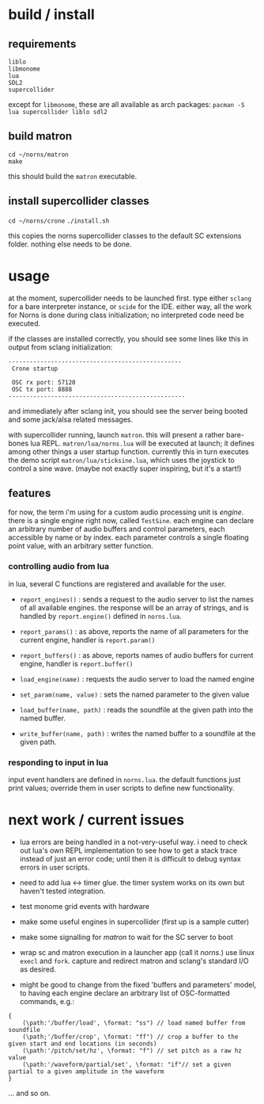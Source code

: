 # build / install

## requirements

```
liblo
libmonome
lua 
SDL2
supercollider
```

except for `libmonome`, these are all available as arch packages:
`pacman -S lua supercollider liblo sdl2`

## build matron

```
cd ~/norns/matron
make
```

this should build the `matron` executable.

## install supercollider classes

`cd ~/norns/crone`
`./install.sh`

this copies the norns supercollider classes to the default SC extensions folder. nothing else needs to be done.

# usage

at the moment, supercollider needs to be launched first. type either `sclang` for a bare interpreter instance, or `scide` for the IDE. either way, all the work for Norns is done during class initialization; no interpreted code need be executed. 

if the classes are installed correctly, you should see some lines like this in output from sclang initialization: 
```
-------------------------------------------------
 Crone startup

 OSC rx port: 57120
 OSC tx port: 8888
--------------------------------------------------
```

and immediately after sclang init, you should see the server being booted and some jack/alsa related messages. 

with supercollider running, launch `matron`. this will present a rather bare-bones lua REPL. `matron/lua/norns.lua` will be executed at launch; it defines among other things a user startup function. currently this in turn executes the demo script `matron/lua/sticksine.lua`, which uses the joystick to control a sine wave. (maybe not exactly super inspiring, but it's a start!)

## features

for now, the term i'm using for a custom audio processing unit is *engine*. there is a single engine right now, called `TestSine`. each engine can declare an arbitrary number of audio buffers and control parameters, each accessible by name or by index. each parameter controls a single floating point value, with an arbitrary setter function.

### controlling audio from lua

in lua, several C functions are registered and available for the user. 

- `report_engines()` : sends a request to the audio server to list the names of all available engines. the response will be an array of strings, and is handled by `report.engine()` defined in `norns.lua`.

- `report_params()` : as above, reports the name of all parameters for the current engine, handler is `report.param()`

- `report_buffers()` : as above, reports names of audio buffers for current engine, handler is `report.buffer()`

- `load_engine(name)` : requests the audio server to load the named engine

- `set_param(name, value)` : sets the named parameter to the given value

- `load_buffer(name, path)` : reads the soundfile at the given path into the named buffer.

- `write_buffer(name, path)` : writes the named buffer to a soundfile at the given path.

### responding to input in lua

input event handlers are defined in `norns.lua`. the default functions just print values; override them in user scripts to define new functionality.


# next work / current issues

- lua errors are being handled in a not-very-useful way. i need to check out lua's own REPL implementation to see how to get a stack trace instead of just an error code; until then it is difficult to debug syntax errors in user scripts.

- need to add lua <-> timer glue. the timer system works on its own but haven't tested integration.

- test monome grid events with hardware

- make some useful engines in supercollider (first up is a sample cutter)

- make some signalling for *matron* to wait for the SC server to boot

- wrap sc and matron execution in a launcher app (call it *norns*.) use linux `execl` and `fork`. capture and redirect matron and sclang's standard I/O as desired. 

- might be good to change from the fixed 'buffers and parameters' model, to having each engine declare an arbitrary list of OSC-formatted commands, e.g.:

```
{
	(\path:'/buffer/load', \format: "ss") // load named buffer from soundfile
	(\path;'/buffer/crop', \format: "ff") // crop a buffer to the given start and end locations (in seconds)
	(\path:'/pitch/set/hz', \format: "f") // set pitch as a raw hz value
	(\path:'/waveform/partial/set', \format: "if"// set a given partial to a given amplitude in the waveform
}
```

... and so on.
